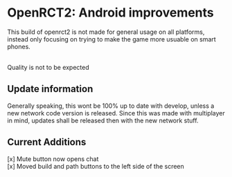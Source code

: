 # OpenRCT2: Android improvements
This build of openrct2 is not made for general usage on all platforms, instead only focusing on trying to make the game more usuable on smart phones.<br><br>

Quality is not to be expected<br>
## Update information
Generally speaking, this wont be 100% up to date with develop, unless a new network code version is released. Since this was made with multiplayer in mind, updates shall be released then with the new network stuff.<br>
## Current Additions
[x] Mute button now opens chat<br>
[x] Moved build and path buttons to the left side of the screen
